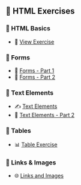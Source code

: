 ## 📌 HTML Exercises

### 🔹 HTML Basics

- 📄 [View Exercise](https://neilbernard-sscgi.github.io/The-Complete-Guide-to-HTML-exercise/html-basics.html)

### 🔹 Forms

- 📝 [Forms - Part 1](https://neilbernard-sscgi.github.io/The-Complete-Guide-to-HTML-exercise/forms-exercise/formsexercise.html)
- 🎯 [Forms - Part 2](https://neilbernard-sscgi.github.io/The-Complete-Guide-to-HTML-exercise/FormsPart2Exercise.html)

### 🔹 Text Elements

- ✍️ [Text Elements](https://neilbernard-sscgi.github.io/The-Complete-Guide-to-HTML-exercise/TextElements.html)
- 📌 [Text Elements - Part 2](https://neilbernard-sscgi.github.io/The-Complete-Guide-to-HTML-exercise/TextElements2.html)

### 🔹 Tables

- 📊 [Table Exercise](https://neilbernard-sscgi.github.io/The-Complete-Guide-to-HTML-exercise/table-exercise/)

### 🔹 Links & Images

- 🌐 [Links and Images](https://neilbernard-sscgi.github.io/The-Complete-Guide-to-HTML-exercise/links-and-images/home.html)
